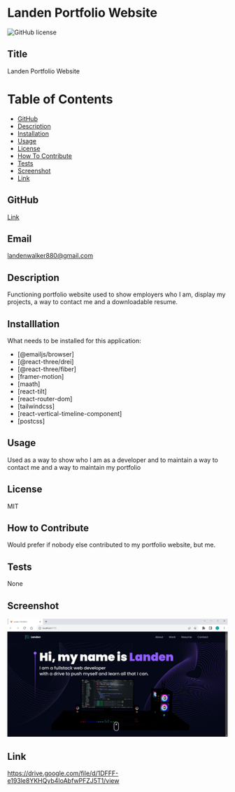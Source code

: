 # Landen Portfolio Website
![GitHub license](https://img.shields.io/badge/license-MIT-blue.svg)

## Title


Landen Portfolio Website

# Table of Contents

- [GitHub](#github)
- [Description](#description)
- [Installation](#installation)
- [Usage](#usage)
- [License](#license)
- [How To Contribute](#howtocontribute)
- [Tests](#tests)
- [Screenshot](#screenshot)
- [Link](#link)


## GitHub


[Link](https://www.github.com/lwalker107)


## Email

landenwalker880@gmail.com


## Description

Functioning portfolio website used to show employers who I am, display my projects, a way to contact me and a
downloadable resume.

## Installlation 

What needs to be installed for this application: 
- [@emailjs/browser]
- [@react-three/drei]
- [@react-three/fiber]
- [framer-motion]
- [maath]
- [react-tilt]
- [react-router-dom]
- [tailwindcss]
- [react-vertical-timeline-component] 
- [postcss]

## Usage

Used as a way to show who I am as a developer and to maintain a way to contact me and a way to maintain
my portfolio

## License


MIT

## How to Contribute

Would prefer if nobody else contributed to my portfolio website, but me.

## Tests

None

## Screenshot

![screenshot](./Portfolio_Website/Portfolio-Website/src/assets/portfolio_screenshot.PNG)

## Link 

https://drive.google.com/file/d/1DFFF-e193le8YKHQyb4IoAbfwPFZJ5T1/view
